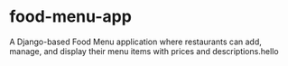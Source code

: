 # food-menu-app
A Django-based Food Menu application where restaurants can add, manage, and display their menu items with prices and descriptions.hello
